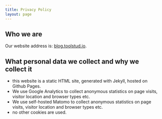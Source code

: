 ```yaml
---
title: Privacy Policy
layout: page
---
```

## Who we are

Our website address is: [blog.toolstud.io](https://blog.toolstud.io).

## What personal data we collect and why we collect it

* this website is a static HTML site, generated with Jekyll, hosted on Github Pages.
* We use Google Analytics to collect anonymous statistics on page visits, visitor location and browser types etc.
* We use self-hosted Matomo to collect anonymous statistics on page visits, visitor location and browser types etc.
* no other cookies are used.
